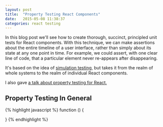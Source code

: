 ```yaml
---
layout: post
title:  "Property Testing React Components"
date:   2015-05-08 11:38:37
categories: react testing
---
```


In this blog post we'll see how to create thorough, succinct, principled unit tests for React components. With this technique, we can make assertions about the entire timeline of a user interface, rather than simply about its state at any one point in time. For example, we could assert, with one clear line of code, that a particular element never re-appears after disappearing.

It's based on the idea of [simulation testing](http://youtube.com/watch?v=N5HyVUPuU0E), but takes it from the realm of whole systems to the realm of individual React components.

I also gave [a talk about property testing for React.](https://vimeo.com/122070164)

Property Testing In General
--------------------------



{% highlight javascript %}
function () {

}
{% endhighlight %}

